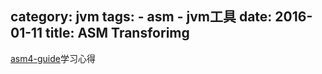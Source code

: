 category: jvm
tags: 
	- asm
	- jvm工具
date: 2016-01-11
title: ASM Transforimg
---
[asm4-guide](http://download.forge.objectweb.org/asm/asm4-guide.pdf)学习心得

